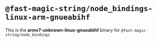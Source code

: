 # `@fast-magic-string/node_bindings-linux-arm-gnueabihf`

This is the **armv7-unknown-linux-gnueabihf** binary for
`@fast-magic-string/node_bindings`
